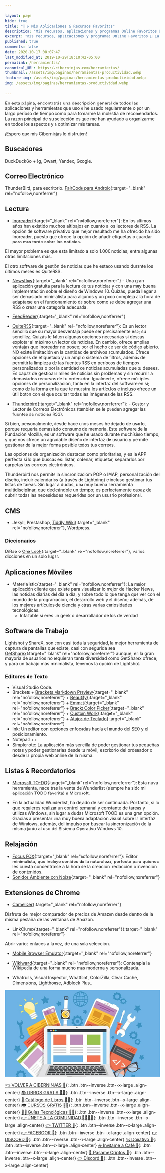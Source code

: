 ```yaml
---

layout: page
hide: true
title: "🥇 ▷ Mis Aplicaciones & Recursos Favoritos"
description: "Mis recursos, aplicaciones y programas Online Favoritos 🧰 La caja de mis herramientas preferidas para el desarrollo web y trabajo personal de todo Internet."
excerpt: "Mis recursos, aplicaciones y programas Online Favoritos 🧰 La caja de mis herramientas preferidas para el desarrollo web y trabajo personal de todo Internet."
published: true
comments: false
date: 2020-10-17 08:07:47
last_modified_at: 2019-10-29T18:10:42-05:00
permalink: /herramientas/
canonical_URL: https://ciberninjas.com/herramientas/
thumbnail: /assets/img/paginas/herramientas-productividad.webp
feature-img: /assets/img/paginas/herramientas-productividad.webp
img: /assets/img/paginas/herramientas-productividad.webp

---
```


<!-- AGREGAR CAPTURAS DE PANTALLA A LOS DIFERENTES SOFTWARE -->
En esta página, encontrarás una descripción general de todos las aplicaciones y herramientas que uso o he usado regularmente o por un largo período de tiempo como para tomarme la molestia de recomendarlos. La razón principal de su selección es que me han ayudado a organizarme en todos los aspectos y a optimizar mis tareas.
<!-- los mejroes recopilatorios del mundo: https://www.prototypr.io/ >>> Revisar su Blog , https://devawesome.lusaxweb.net/, -->
¡Espero que mis Ciberninjas lo disfruten!

## Buscadores

DuckDuckGo + !g, Qwant, Yandex, Google.

## Correo Electrónico

ThunderBird, para escritorio. [FairCode para Android](https://email.faircode.eu/){:target="_blank" rel="nofollow,noreferrer"}

## Lectura

* [Inoreader](https://www.inoreader.com "Mejor Aplicación Lectora de Fuentes de RSS"){:target="_blank" rel="nofollow,noreferrer"}: En los últimos años han existido muchos altibajos en cuanto a los lectores de RSS. La opción de software privativo que mejor resultado me ha ofrecido ha sido Inoreader, puesto que ofrece la opción de añadir etiquetas o guardar para más tarde sobre las noticias.
    
El mayor problema es que esta limitado a solo 1.000 noticias; entre algunas otras limitaciones más.

El otro software de gestión de noticias que he estado usando durante los últimos meses es QuiteRSS.

* [Newsflow](https://www.microsoft.com/en-us/p/newsflow/9nblggh58s5r){:target="_blank" rel="nofollow,noreferrer"} -  Una gran aplicación gratuita para la lectura de tus noticias y con una muy buena implementación sobre el diseño de Windows 10. Quizás, pueda llegar a ser demasiado minimalista para algunos y un poco compleja a la hora de adaptarse en el funcionamiento de sobre como se debe agregar una RSS o crear una categoría adecuada.

* [FeedReader](http://www.feedreader.com/){:target="_blank" rel="nofollow,noreferrer"}

* [QuiteRSS](https://quiterss.org/){:target="_blank" rel="nofollow,noreferrer"}: Es un lector sencillo que su mayor desventaja puede ser precisamente eso; su sencillez. Quizás le falten algunas opciones necesarias si deseas explotar al máximo un lector de noticias. En cambio, ofrece amplias ventajas que Inoreader no posee; por el hecho de ser de código abierto. NO existe limitación en la cantidad de archivos acumulados. Ofrece opciones de etiquetado y un amplio sistema de filtros, además de permitir la limpieza de las fuentes RSS en períodos de tiempos personalizados o por la cantidad de noticias acumuladas que tu desees. Es capaz de gestioanr miles de noticias sin problemas y sin recurrir a demasiados recursos de tu ordenador. Igualmente, ofrece múltiples opciones de personalización, tanto en la interfaz del software en sí; como de la forma en la que te muestra los artículos e incluso ofrece un útil botón con el que ocultar todas las imágenes de las RSS.

* [Thunderbird](https://support.mozilla.org/en-US/kb/how-subscribe-news-feeds-and-blogs){:target="_blank" rel="nofollow,noreferrer"}: - Gestor y Lector de Correos Electrónicos (también se le pueden agregar las fuentes de noticias RSS).

Si bien, personalmente, desde hace unos meses he dejado de usarlo, porque requería demasiado consumo de memoria. Este software de la Fundación Mozilla, es un software que he usado durante muchísimo tiempo; y que nos ofrece un agradable diseño de interfaz de usuario y permite gestionar de la mejor forma posible todos tus correos.

Las opciones de organización destacan como prioritarias, y es la APP perfecta si lo que buscas es: listar, ordenar, etiquetar, separarlos por carpetas tus correos electrónicos.

Thunderbird nos permite la sincronizacióm POP o IMAP, personalización del diseño, incluir calendarios (a través de Lightning) e incluso gestionar tus listas de tareas. Sin lugar a dudas, una muy buena herramienta multidisciplinar, que dedicándole un tiempo; es perfectamente capaz de cubrir todas las necesidades requeridas por un usuario profesional.

## CMS

* Jekyll, Prestashop, [Tiddly Wiki](https://tiddlywiki.com/){:target="_blank" rel="nofollow,noreferrer"}, Wordpress.

### Diccionarios

DiRae o [One Look](https://www.onelook.com/index.php){:target="_blank" rel="nofollow,noreferrer"}, varios dicciones en un solo lugar.

## Aplicaciones Móviles

* [Materialistic](https://play.google.com/store/apps/details?id=io.github.hidroh.materialistic&hl=en){:target="_blank" rel="nofollow,noreferrer"}: La mejor aplicación cliente que existe para visualizar lo mejor de Hacker News, las noticias diarias del día a día, y sobre todo lo que tenga que ver con el mundo de la programación, el desarrollo web y el diseño; además, de los mejores artículos de ciencia y otras varias curiosidades tecnológicas.
    - Infaltable si eres un geek o desarrollador de los de verdad.

## Software de Trabajo

Lightshot y ShareX, son con casi toda la seguridad, la mejor herramienta de captura de pantallas que existe, casi con segurida sea [GetSharex](https://getsharex.com/){:target="_blank" rel="nofollow,noreferrer"} aunque, en la gran mayoría de usuarios no requieran tanta diversidad como GetSharex ofrece; y para un trabajo más minimalista, tenemos la opción de Lightshot.

### Editores de Texto

* Visual Studio Code.
* Brackets + [Brackets Markdown Preview](https://bitbucket.org/begue/brackets-markdown-preview/src/master){:target="_blank" rel="nofollow,noreferrer"} + [Beautify](https://github.com/brackets-beautify/brackets-beautify#brackets-beautify){:target="_blank" rel="nofollow,noreferrer"} + [Emmet](https://emmet.io){:target="_blank" rel="nofollow,noreferrer"} + [Brackt Color Picker](https://github.com/mikailcolak/brackets-color-picker){:target="_blank" rel="nofollow,noreferrer"} + [Custom Work](https://github.com/alessandrio/custom-work-for-brackets){:target="_blank" rel="nofollow,noreferrer"} + [Atajos de Teclado](https://lisacatalano.github.io/brackets_course/pc.html){:target="_blank" rel="nofollow,noreferrer"}
* Ink: Un editor con opciones enfocadas hacía el mundo del SEO y el posicionamiento.
* Notepad ++
* Simplenote: La aplicación más sencilla de poder gestionar tus pequeñas notas y poder gestionarlas desde tu móvil, escritorio del ordenador o desde la propia web online de la misma.

## Listas & Recordatorios

* [Microsoft TO-DO](https://todo.microsoft.com/tasks/){:target="_blank" rel="nofollow,noreferrer"}: Esta nuva herramienta, nace tras la venta de Wunderlist (siempre ha sido mi aplicación TODO favorita) a Microsoft.

* En la actualidad Wunderlist, ha dejado de ser continuada. Por tanto, si lo que requieres realizar un control semanal y constante de tareas y utilizas Windows, sin lugar a dudas Microsoft TOOD es una gran opción. Gracias a presentar una muy buena adaptación visual sobre la interfaz de Windows, además, del impulso por buscar la sincronización de la misma junto al uso del Sistema Operativo Windows 10.

## Relajación

* [Focus FOX](https://www.focusfox.co/){:target="_blank" rel="nofollow,noreferrer"}: Editor minimalista, que incluye sonidos de la naturaleza, perfecto para quienes les cuesta concentrarse a la hora de la creación, redacción o invención de contenidos.
* [Sonidos Ambiente con Noize](https://noize.ml/){:target="_blank" rel="nofollow,noreferrer"}

<!-- Control del Tiempo -->
<!-- Bloqueo de Sitios Web y Aplicaciones -->

## Extensiones de Chrome

* [Camelizer](https://chrome.google.com/webstore/detail/the-camelizer/ghnomdcacenbmilgjigehppbamfndblo){:target="_blank" rel="nofollow,noreferrer"}

Disfruta del mejor comparador de precios de Amazon desde dentro de la misma pestaña de las ventanas de Amazon.

* [LinkClump](https://chrome.google.com/webstore/detail/linkclump/lfpjkncokllnfokkgpkobnkbkmelfefj){:target="_blank" rel="nofollow,noreferrer"}{:target="_blank" rel="nofollow,noreferrer"}

Abrir varios enlaces a la vez, de una sola selección.

* [Mobile Browser Emulator](http://tools.diorama.ch/mbe_en.html){:target="_blank" rel="nofollow,noreferrer"}
<!-- Como anotar absolutamente todo: https://beepb00p.xyz/annotating.html -->

* [Wikiwand](https://chrome.google.com/webstore/detail/wikiwand-wikipedia-modern/emffkefkbkpkgpdeeooapgaicgmcbolj?hl=es){:target="_blank" rel="nofollow,noreferrer"}: Contempla la Wikipedia de una forma mucho más moderna y personalizada.

* Whatruns, Visual Inspector, Whatfont, ColorZilla, Clear Cache, Dimensions, Lighthouse, Adblock Plus..

![La gran caja de herramientas de los Ciberninjas, desarrolladores, programadores, webmaster y diseñadores 2021](/assets/img/2020/web-herramientas.webp "La gran caja de herramientas de los Ciberninjas, desarrolladores, programadores, webmaster y diseñadores 2021")

[👈 VOLVER A CIBERNINJAS 🏡](/){: .btn .btn--inverse .btn--x-large .align-center}
[📚 LIBROS GRATIS 🕵️‍♂️](/biblioteca-de-programacion-y-tecnologia/#page-title){: .btn .btn--inverse .btn--x-large .align-center}
[🛒 Catálogo de Libros 👨‍💻](/catalogo/#page-title){: .btn .btn--inverse .btn--x-large .align-center}
[🎓 CURSOS GRATIS 👨‍🏫](/cursos-tecnologia/#page-title){: .btn .btn--inverse .btn--x-large .align-center}
[👨‍💻 Guías Tecnológicas 👩‍💻](/guias/#page-title){: .btn .btn--inverse .btn--x-large .align-center}
[👉 ÚNETE A LA COMUNIDAD 👨‍👨‍👦‍👦](https://kutt.it/comunidad){: .btn .btn--inverse .btn--x-large .align-center}
[👉 TWITTER 🐤](https://kutt.it/ciberninjast){: .btn .btn--inverse .btn--x-large .align-center}
[👉 FACEBOOK 📘](https://kutt.it/cibercursos){: .btn .btn--inverse .btn--x-large .align-center}
[👉 DISCORD 💭](https://kutt.it/ciberninjas_discord){: .btn .btn--inverse .btn--x-large .align-center}
[💘 Donativo 🥰](https://kutt.it/donativo){: .btn .btn--inverse .btn--x-large .align-center}
[☕ Invítame a Café 👏](https://kutt.it/Cafe){: .btn .btn--inverse .btn--x-large .align-center}
[🎁 Pásame Criptos 🤘](https://kutt.it/ciberninjas_discord){: .btn .btn--inverse .btn--x-large .align-center}
[👉 Discord 💭](https://kutt.it/ciberninjas_discord){: .btn .btn--inverse .btn--x-large .align-center}